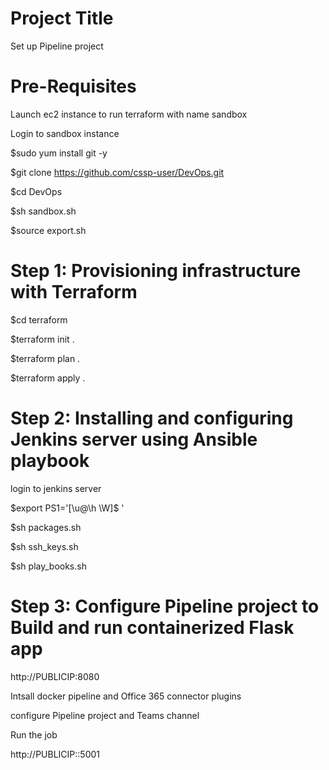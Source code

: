 # Project Title
Set up Pipeline project

# Pre-Requisites

Launch ec2 instance to run terraform with name sandbox

Login to sandbox instance

$sudo yum install git -y 

$git clone https://github.com/cssp-user/DevOps.git

$cd DevOps

$sh sandbox.sh

$source export.sh


# Step 1: Provisioning infrastructure with Terraform
$cd terraform

$terraform init .

$terraform plan .

$terraform apply .

# Step 2: Installing and configuring Jenkins server using Ansible playbook
login to jenkins server

$export PS1='[\u@\h \W]\$ ' 

$sh packages.sh

$sh ssh_keys.sh

$sh play_books.sh


# Step 3: Configure Pipeline project to Build and run containerized Flask app
http://PUBLICIP:8080

Intsall docker pipeline and Office 365 connector plugins

configure Pipeline project and Teams channel

Run the job 

http://PUBLICIP::5001





